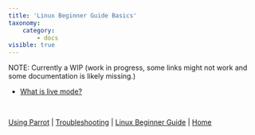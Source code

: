 ```yaml
---
title: 'Linux Beginner Guide Basics'
taxonomy:
    category:
        - docs
visible: true
---
```


NOTE: Currently a WIP (work in progress, some links might not work and some documentation is likely missing.)

- [What is live mode?](../what-is-live-mode/)


&nbsp;

[Using Parrot](https://docs.parrot.sh/info/start/) | [Troubleshooting](https://docs.parrot.sh/trbl/start/) | [Linux Beginner Guide](https://docs.parrot.sh/library/lbg-basics/) | [Home](https://docs.parrot.sh/)